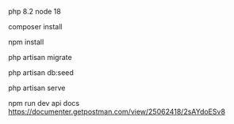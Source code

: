 php 8.2
node 18

composer install

npm install

php artisan migrate

php artisan db:seed

php artisan serve

npm run dev
api docs
https://documenter.getpostman.com/view/25062418/2sAYdoESv8